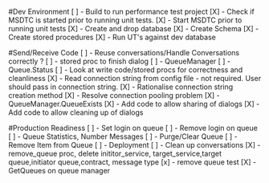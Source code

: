 #Dev Environment
[ ] - Build to run performance test project
[X] - Check if MSDTC is started prior to running unit tests.
[X] - Start MSDTC prior to running unit tests
[X] - Create and drop database
[X] - Create Schema
[X] - Create stored procedures
[X] - Run UT's against dev database
 
#Send/Receive Code
[ ] - Reuse conversations/Handle Conversations correctly ?
[ ] - stored proc to finish dialog
[ ] - QueueManager
[ ] - Queue.Status
[ ] - Look at write code/stored procs for correctness and cleanliness
[X] - Read connection string from config file - not required.  User should pass in connection string.
[X] - Rationalise connection string creation method
[X] - Resolve connection pooling problem
[X] - QueueManager.QueueExists
[X] - Add code to allow sharing of dialogs
[X] - Add code to allow cleaning up of dialogs

#Production Readiness
[ ] - Set login on queue
[ ] - Remove login on queue
[ ] - Queue Statistics, Number Messages
[ ] - Purge/Clear Queue
[ ] - Remove Item from Queue
[ ] - Deployment
[ ] - Clean up conversations
[X] - remove_queue proc, delete inititor_service, target_service,target queue,initiator queue,contract, message type
[x] - remove queue test
[X] - GetQueues on queue manager



